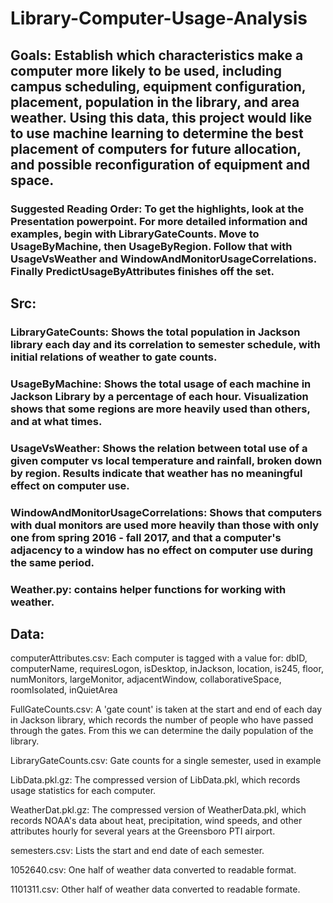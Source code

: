 # Library-Computer-Usage-Analysis




## Goals: Establish which characteristics make a computer more likely to be used, including campus scheduling, equipment configuration, placement, population in the library, and area weather. Using this data, this project would like to use machine learning to determine the best placement of computers for future allocation, and possible reconfiguration of equipment and space.

### Suggested Reading Order: To get the highlights, look at the Presentation powerpoint. For more detailed information and examples, begin with LibraryGateCounts. Move to UsageByMachine, then UsageByRegion. Follow that with UsageVsWeather and WindowAndMonitorUsageCorrelations. Finally PredictUsageByAttributes finishes off the set.

## Src:

### LibraryGateCounts: Shows the total population in Jackson library each day and its correlation to semester schedule, with initial relations of weather to gate counts.

### UsageByMachine: Shows the total usage of each machine in Jackson Library by a percentage of each hour. Visualization shows that some regions are more heavily used than others, and at what times.

### UsageVsWeather: Shows the relation between total use of a given computer vs local temperature and rainfall, broken down by region. Results indicate that weather has no meaningful effect on computer use.

### WindowAndMonitorUsageCorrelations: Shows that computers with dual monitors are used more heavily than those with only one from spring 2016 - fall 2017, and that a computer's adjacency to a window has no effect on computer use during the same period.

### Weather.py: contains helper functions for working with weather.

## Data:

computerAttributes.csv: Each computer is tagged with a value for: dbID, computerName, requiresLogon, isDesktop, inJackson, location, is245, floor, numMonitors, largeMonitor, adjacentWindow, collaborativeSpace, roomIsolated, inQuietArea

FullGateCounts.csv: A 'gate count' is taken at the start and end of each day in Jackson library, which records the number of people who have passed through the gates. From this we can determine the daily population of the library.

LibraryGateCounts.csv: Gate counts for a single semester, used in example

LibData.pkl.gz: The compressed version of LibData.pkl, which records usage statistics for each computer.

WeatherDat.pkl.gz: The compressed version of WeatherData.pkl, which records NOAA's data about heat, precipitation, wind speeds, and other attributes hourly for several years at the Greensboro PTI airport.

semesters.csv: Lists the start and end date of each semester.

1052640.csv: One half of weather data converted to readable format.

1101311.csv: Other half of weather data converted to readable formate.

